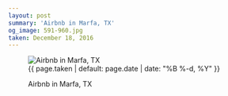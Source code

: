 ```yaml
---
layout: post
summary: 'Airbnb in Marfa, TX'
og_image: 591-960.jpg
taken: December 18, 2016
---
```


<figure class="post">
<img alt="Airbnb in Marfa, TX" sizes="(min-width: 700px) 50vw, calc(100vw - 2rem)" src="{{ site.assets_url }}/591-480.jpg" srcset="{{ site.assets_url }}/591-240.jpg 240w, {{ site.assets_url }}/591-480.jpg 480w, {{ site.assets_url }}/591-720.jpg 720w, {{ site.assets_url }}/591-960.jpg 960w"/>
<figcaption>
<time>{{ page.taken | default: page.date | date: "%B %-d, %Y" }}</time>
<p>Airbnb in Marfa, TX</p>
</figcaption>
</figure>
